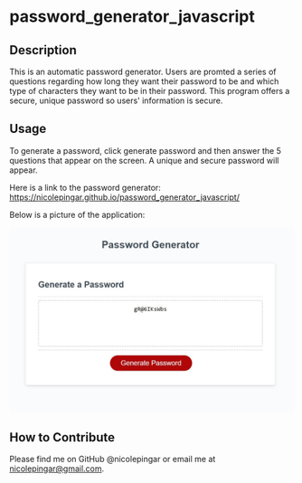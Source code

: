 # password_generator_javascript

## Description
This is an automatic password generator. Users are promted a series of questions regarding how long they want their password to be and which type of characters they want to be in their password. This program offers a secure, unique password so users' information is secure.

## Usage
To generate a password, click generate password and then answer the 5 questions that appear on the screen. A unique and secure password will appear.

Here is a link to the password generator: https://nicolepingar.github.io/password_generator_javascript/

Below is a picture of the application:

!["Picture of Password Generator"](Images/capture_pw_generator.JPG)

## How to Contribute
Please find me on GitHub @nicolepingar or email me at nicolepingar@gmail.com.